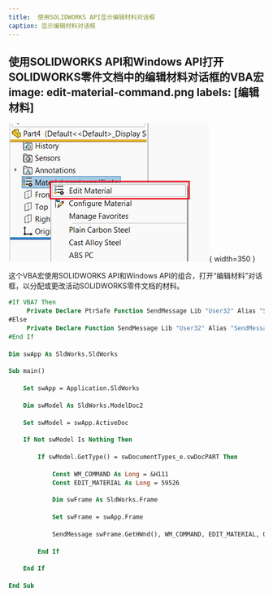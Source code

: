 ```yaml
---
title:  使用SOLIDWORKS API显示编辑材料对话框
caption: 显示编辑材料对话框
---
```

 使用SOLIDWORKS API和Windows API打开SOLIDWORKS零件文档中的编辑材料对话框的VBA宏
image: edit-material-command.png
labels: [编辑材料]
---
![SOLIDWORKS零件中的编辑材料菜单命令](edit-material-command.png){ width=350 }

这个VBA宏使用SOLIDWORKS API和Windows API的组合，打开“编辑材料”对话框，以分配或更改活动SOLIDWORKS零件文档的材料。

~~~ vb
#If VBA7 Then
     Private Declare PtrSafe Function SendMessage Lib "User32" Alias "SendMessageA" (ByVal hWnd As Long, ByVal wMsg As Long, ByVal wParam As Long, lParam As Any) As Long
#Else
     Private Declare Function SendMessage Lib "User32" Alias "SendMessageA" (ByVal hWnd As Long, ByVal wMsg As Long, ByVal wParam As Long, lParam As Any) As Long
#End If

Dim swApp As SldWorks.SldWorks

Sub main()

    Set swApp = Application.SldWorks
    
    Dim swModel As SldWorks.ModelDoc2
    
    Set swModel = swApp.ActiveDoc
    
    If Not swModel Is Nothing Then
        
        If swModel.GetType() = swDocumentTypes_e.swDocPART Then
        
            Const WM_COMMAND As Long = &H111
            Const EDIT_MATERIAL As Long = 59526
            
            Dim swFrame As SldWorks.Frame
            
            Set swFrame = swApp.Frame
            
            SendMessage swFrame.GetHWnd(), WM_COMMAND, EDIT_MATERIAL, 0
        
        End If
        
    End If
    
End Sub
~~~